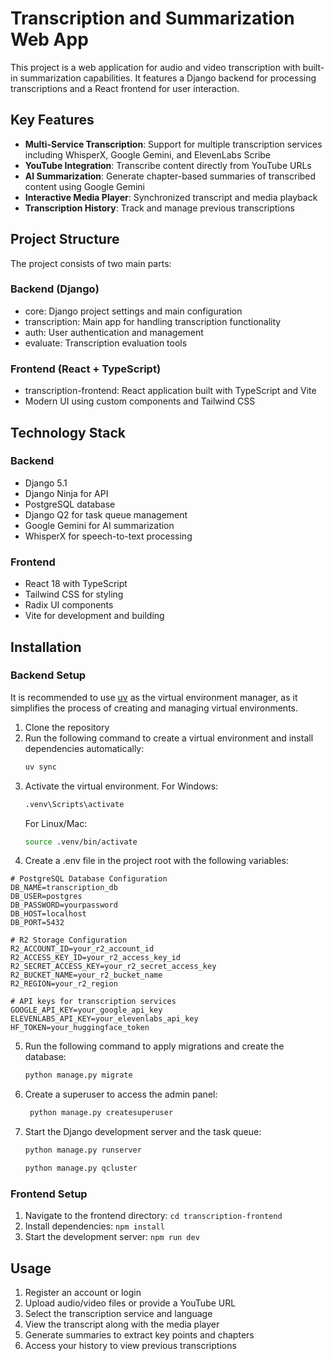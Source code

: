 # Transcription and Summarization Web App
This project is a web application for audio and video transcription with built-in summarization capabilities. It features a Django backend for processing transcriptions and a React frontend for user interaction.

## Key Features

- **Multi-Service Transcription**: Support for multiple transcription services including WhisperX, Google Gemini, and ElevenLabs Scribe
- **YouTube Integration**: Transcribe content directly from YouTube URLs
- **AI Summarization**: Generate chapter-based summaries of transcribed content using Google Gemini
- **Interactive Media Player**: Synchronized transcript and media playback
- **Transcription History**: Track and manage previous transcriptions

## Project Structure

The project consists of two main parts:

### Backend (Django)
- core: Django project settings and main configuration 
- transcription: Main app for handling transcription functionality
- auth: User authentication and management
- evaluate: Transcription evaluation tools

### Frontend (React + TypeScript)
- transcription-frontend: React application built with TypeScript and Vite
- Modern UI using custom components and Tailwind CSS

## Technology Stack

### Backend
- Django 5.1
- Django Ninja for API
- PostgreSQL database
- Django Q2 for task queue management
- Google Gemini for AI summarization
- WhisperX for speech-to-text processing

### Frontend
- React 18 with TypeScript
- Tailwind CSS for styling
- Radix UI components
- Vite for development and building

## Installation

### Backend Setup
It is recommended to use [uv](https://docs.astral.sh/uv/getting-started/installation) as the virtual environment manager, as it simplifies the process of creating and managing virtual environments.
1. Clone the repository
2. Run the following command to create a virtual environment and install dependencies automatically:
   ```bash
   uv sync
   ```
3. Activate the virtual environment.
    For Windows:
    ```bash
    .venv\Scripts\activate
    ```
    For Linux/Mac:
    ```bash
    source .venv/bin/activate
    ```
4. Create a .env file in the project root with the following variables:

```
# PostgreSQL Database Configuration
DB_NAME=transcription_db
DB_USER=postgres
DB_PASSWORD=yourpassword
DB_HOST=localhost
DB_PORT=5432

# R2 Storage Configuration
R2_ACCOUNT_ID=your_r2_account_id
R2_ACCESS_KEY_ID=your_r2_access_key_id
R2_SECRET_ACCESS_KEY=your_r2_secret_access_key
R2_BUCKET_NAME=your_r2_bucket_name
R2_REGION=your_r2_region

# API keys for transcription services
GOOGLE_API_KEY=your_google_api_key
ELEVENLABS_API_KEY=your_elevenlabs_api_key
HF_TOKEN=your_huggingface_token
```
5. Run the following command to apply migrations and create the database:
   ```bash
   python manage.py migrate
   ```
6. Create a superuser to access the admin panel:
   ```bash
    python manage.py createsuperuser
    ```
7. Start the Django development server and the task queue:
    ```bash
    python manage.py runserver
    ```
    ```bash
    python manage.py qcluster
    ```
### Frontend Setup
1. Navigate to the frontend directory: `cd transcription-frontend`
2. Install dependencies: `npm install`
3. Start the development server: `npm run dev`

## Usage

1. Register an account or login
2. Upload audio/video files or provide a YouTube URL
3. Select the transcription service and language
4. View the transcript along with the media player
5. Generate summaries to extract key points and chapters
6. Access your history to view previous transcriptions